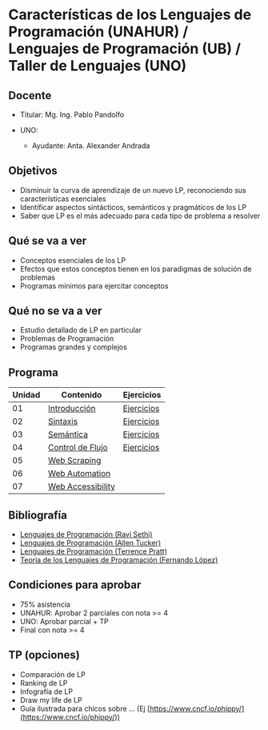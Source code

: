 # Características de los Lenguajes de Programación (UNAHUR) / Lenguajes de Programación (UB) / Taller de Lenguajes (UNO)

## Docente

* Titular: Mg. Ing. Pablo Pandolfo

* UNO:
  * Ayudante: Anta. Alexander Andrada

## Objetivos

* Disminuir la curva de aprendizaje de un nuevo LP, reconociendo sus características esenciales
* Identificar aspectos sintácticos, semánticos y pragmáticos de los LP
* Saber que LP es el más adecuado para cada tipo de problema a resolver

## Qué se va a ver

* Conceptos esenciales de los LP
* Efectos que estos conceptos tienen en los paradigmas de solución de problemas
* Programas mínimos para ejercitar conceptos

## Qué no se va a ver

* Estudio detallado de LP en particular
* Problemas de Programación
* Programas grandes y complejos

## Programa

| Unidad | Contenido                                          | Ejercicios                           |
| --     | --                                                 | --                                   |
| 01     | [Introducción](doc/01-intro.ipynb)                 | [Ejercicios](tps/01-intro.ipynb)     |
| 02     | [Sintaxis](doc/02-sintaxis.ipynb)                  | [Ejercicios](tps/02-sintaxis.ipynb)  |
| 03     | [Semántica](doc/03-semantica.ipynb)                | [Ejercicios](tps/03-semantica.ipynb) |
| 04     | [Control de Flujo](doc/04-flujo.ipynb)             | [Ejercicios](tps/04-flujo.ipynb)     |
| 05     | [Web Scraping](doc/05-webscraping.ipynbb)          |                                      |
| 06     | [Web Automation](doc/06-webautomation.ipynb)       |                                      |
| 07     | [Web Accessibility](doc/07-webaccessibility.ipynb) |                                      |

## Bibliografía

* [Lenguajes de Programación (Ravi Sethi)](biblio/)
* [Lenguajes de Programación (Allen Tucker)](biblio/)
* [Lenguajes de Programación (Terrence Pratt)](biblio/)
* [Teoria de los Lenguajes de Programación (Fernando López)](biblio/)

## Condiciones para aprobar

* 75% asistencia
* UNAHUR: Aprobar 2 parciales con nota >= 4
* UNO: Aprobar parcial + TP
* Final con nota >= 4

## TP (opciones)

* Comparación de LP
* Ranking de LP
* Infografía de LP
* Draw my life de LP
* Guía ilustrada para chicos sobre ... (Ej [https://www.cncf.io/phippy/](https://www.cncf.io/phippy/))
